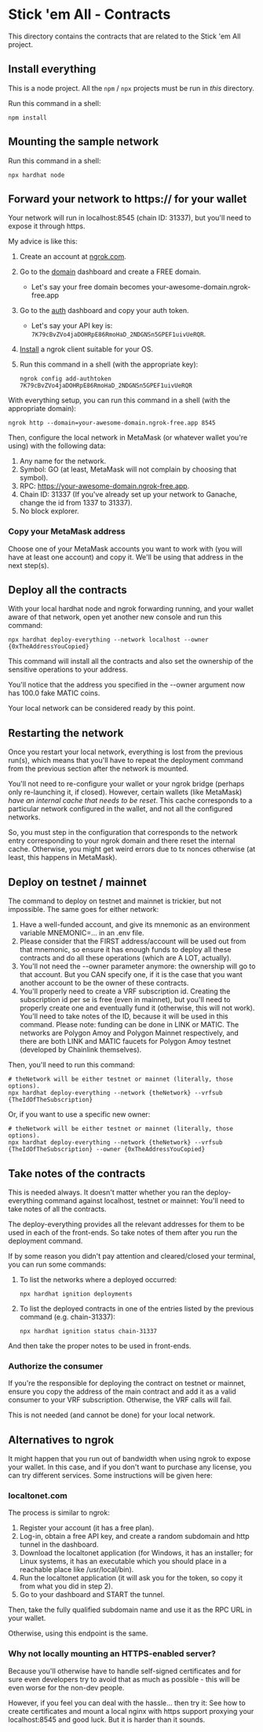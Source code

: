# Stick 'em All - Contracts

This directory contains the contracts that are related to the Stick 'em All project.

## Install everything

This is a node project. All the `npm` / `npx` projects must be run in _this_ directory.

Run this command in a shell:

```shell
npm install
```

## Mounting the sample network

Run this command in a shell:

```shell
npx hardhat node
```

## Forward your network to https:// for your wallet

Your network will run in localhost:8545 (chain ID: 31337), but you'll need to expose it through https.

My advice is like this:

1. Create an account at [ngrok.com](https://ngrok.com).
2. Go to the [domain](https://dashboard.ngrok.com/cloud-edge/domains) dashboard and create a FREE domain.
     - Let's say your free domain becomes your-awesome-domain.ngrok-free.app
3. Go to the [auth](https://dashboard.ngrok.com/get-started/your-authtoken) dashboard and copy your auth token.
     - Let's say your API key is: `7K79cBvZVo4jaDOHRpE86RmoHaD_2NDGNSn5GPEF1uivUeRQR`.
4. [Install](https://ngrok.com/download) a ngrok client suitable for your OS.
5. Run this command in a shell (with the appropriate key):

   ```shell
   ngrok config add-authtoken 7K79cBvZVo4jaDOHRpE86RmoHaD_2NDGNSn5GPEF1uivUeRQR
   ```

With everything setup, you can run this command in a shell (with the appropriate domain):

```shell
ngrok http --domain=your-awesome-domain.ngrok-free.app 8545
```

Then, configure the local network in MetaMask (or whatever wallet you're using) with the following data:

1. Any name for the network.
2. Symbol: GO (at least, MetaMask will not complain by choosing that symbol).
3. RPC: https://your-awesome-domain.ngrok-free.app.
4. Chain ID: 31337 (If you've already set up your network to Ganache, change the id from 1337 to 31337).
5. No block explorer.

### Copy your MetaMask address

Choose one of your MetaMask accounts you want to work with (you will have at least one account) and copy it.
We'll be using that address in the next step(s).

## Deploy all the contracts

With your local hardhat node and ngrok forwarding running, and your wallet aware of that network, open yet another
new console and run this command:

```shell
npx hardhat deploy-everything --network localhost --owner {0xTheAddressYouCopied}
```

This command will install all the contracts and also set the ownership of the sensitive operations to your address.

You'll notice that the address you specified in the --owner argument now has 100.0 fake MATIC coins.

Your local network can be considered ready by this point.

## Restarting the network

Once you restart your local network, everything is lost from the previous run(s), which means that you'll have to
repeat the deployment command from the previous section after the network is mounted.

You'll not need to re-configure your wallet or your ngrok bridge (perhaps only re-launching it, if closed). However,
certain wallets (like MetaMask) _have an internal cache that needs to be reset_. This cache corresponds to a particular
network configured in the wallet, and not all the configured networks.

So, you must step in the configuration that corresponds to the network entry corresponding to your ngrok domain and
there reset the internal cache. Otherwise, you might get weird errors due to tx nonces otherwise (at least, this
happens in MetaMask).

## Deploy on testnet / mainnet

The command to deploy on testnet and mainnet is trickier, but not impossible. The same goes for either network:

1. Have a well-funded account, and give its mnemonic as an environment variable MNEMONIC=... in an .env file.
2. Please consider that the FIRST address/account will be used out from that mnemonic, so ensure it has enough funds
   to deploy all these contracts and do all these operations (which are A LOT, actually).
3. You'll not need the --owner parameter anymore: the ownership will go to that account. But you CAN specify one, if
   it is the case that you want another account to be the owner of these contracts.
4. You'll properly need to create a VRF subscription id. Creating the subscription id per se is free (even in mainnet),
   but you'll need to properly create one and eventually fund it (otherwise, this will not work). You'll need to take
   notes of the ID, because it will be used in this command. Please note: funding can be done in LINK or MATIC. The
   networks are Polygon Amoy and Polygon Mainnet respectively, and there are both LINK and MATIC faucets for Polygon
   Amoy testnet (developed by Chainlink themselves).

Then, you'll need to run this command:

```shell
# theNetwork will be either testnet or mainnet (literally, those options).
npx hardhat deploy-everything --network {theNetwork} --vrfsub {TheIdOfTheSubscription}
```

Or, if you want to use a specific new owner:

```shell
# theNetwork will be either testnet or mainnet (literally, those options).
npx hardhat deploy-everything --network {theNetwork} --vrfsub {TheIdOfTheSubscription} --owner {0xTheAddressYouCopied}
```

## Take notes of the contracts

This is needed always. It doesn't matter whether you ran the deploy-everything command against localhost, testnet or
mainnet: You'll need to take notes of all the contracts.

The deploy-everything provides all the relevant addresses for them to be used in each of the front-ends. So take notes
of them after you run the deployment command.

If by some reason you didn't pay attention and cleared/closed your terminal, you can run some commands:

1. To list the networks where a deployed occurred:

   ```shell
   npx hardhat ignition deployments
   ```

2. To list the deployed contracts in one of the entries listed by the previous command (e.g. chain-31337):

   ```shell
   npx hardhat ignition status chain-31337
   ```
   
And then take the proper notes to be used in front-ends.

### Authorize the consumer

If you're the responsible for deploying the contract on testnet or mainnet, ensure you copy the address of the
main contract and add it as a valid consumer to your VRF subscription. Otherwise, the VRF calls will fail.

This is not needed (and cannot be done) for your local network.

## Alternatives to ngrok

It might happen that you run out of bandwidth when using ngrok to expose your wallet. In this case, and if you
don't want to purchase any license, you can try different services. Some instructions will be given here:

### localtonet.com

The process is similar to ngrok:

1. Register your account (it has a free plan).
2. Log-in, obtain a free API key, and create a random subdomain and http tunnel in the dashboard.
3. Download the localtonet application (for Windows, it has an installer; for Linux systems, it has an executable
   which you should place in a reachable place like /usr/local/bin).
4. Run the localtonet application (it will ask you for the token, so copy it from what you did in step 2).
5. Go to your dashboard and START the tunnel.

Then, take the fully qualified subdomain name and use it as the RPC URL in your wallet.

Otherwise, using this endpoint is the same.

### Why not locally mounting an HTTPS-enabled server?

Because you'll otherwise have to handle self-signed certificates and for sure even developers try to avoid that
as much as possible - this will be even worse for the non-dev people.

However, if you feel you can deal with the hassle... then try it: See how to create certificates and mount a local
nginx with https support proxying your localhost:8545 and good luck. But it is harder than it sounds.
